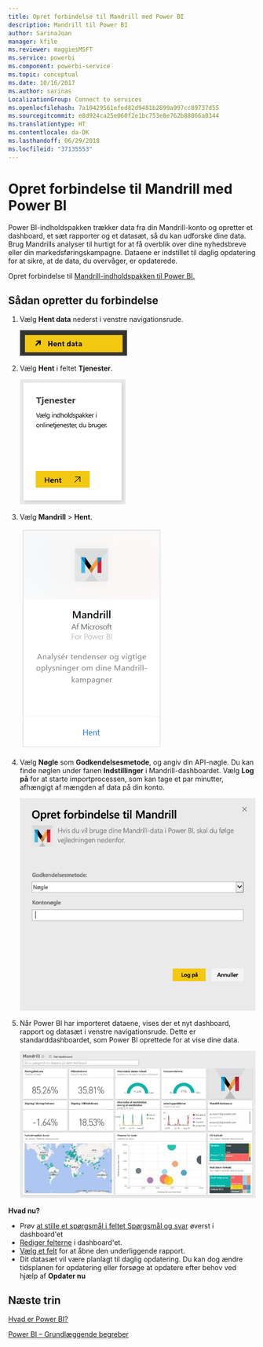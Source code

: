 ```yaml
---
title: Opret forbindelse til Mandrill med Power BI
description: Mandrill til Power BI
author: SarinaJoan
manager: kfile
ms.reviewer: maggiesMSFT
ms.service: powerbi
ms.component: powerbi-service
ms.topic: conceptual
ms.date: 10/16/2017
ms.author: sarinas
LocalizationGroup: Connect to services
ms.openlocfilehash: 7a10429561efed82d9481b2899a997cc89737d55
ms.sourcegitcommit: e8d924ca25e060f2e1bc753e8e762b88066a0344
ms.translationtype: HT
ms.contentlocale: da-DK
ms.lasthandoff: 06/29/2018
ms.locfileid: "37135553"
---
```

# <a name="connect-to-mandrill-with-power-bi"></a>Opret forbindelse til Mandrill med Power BI
Power BI-indholdspakken trækker data fra din Mandrill-konto og opretter et dashboard, et sæt rapporter og et datasæt, så du kan udforske dine data. Brug Mandrills analyser til hurtigt for at få overblik over dine nyhedsbreve eller din markedsføringskampagne. Dataene er indstillet til daglig opdatering for at sikre, at de data, du overvåger, er opdaterede.

Opret forbindelse til [Mandrill-indholdspakken til Power BI.](http://app.powerbi.com/getdata/services/mandrill)

## <a name="how-to-connect"></a>Sådan opretter du forbindelse
1. Vælg **Hent data** nederst i venstre navigationsrude.
   
    ![](media/service-connect-to-mandrill/getdata.png)
2. Vælg **Hent** i feltet **Tjenester**.
   
    ![](media/service-connect-to-mandrill/services.png)
3. Vælg **Mandrill** > **Hent**.
   
    ![](media/service-connect-to-mandrill/mandrill.png)
4. Vælg **Nøgle** som **Godkendelsesmetode**, og angiv din API-nøgle. Du kan finde nøglen under fanen **Indstillinger** i Mandrill-dashboardet. Vælg **Log på** for at starte importprocessen, som kan tage et par minutter, afhængigt af mængden af data på din konto.
   
    ![](media/service-connect-to-mandrill/auth.png)
5. Når Power BI har importeret dataene, vises der et nyt dashboard, rapport og datasæt i venstre navigationsrude. Dette er standarddashboardet, som Power BI oprettede for at vise dine data.
   
    ![](media/service-connect-to-mandrill/mandrill-dashboard1.jpg)

**Hvad nu?**

* Prøv [at stille et spørgsmål i feltet Spørgsmål og svar](power-bi-q-and-a.md) øverst i dashboard'et
* [Rediger felterne](service-dashboard-edit-tile.md) i dashboard'et.
* [Vælg et felt](service-dashboard-tiles.md) for at åbne den underliggende rapport.
* Dit datasæt vil være planlagt til daglig opdatering. Du kan dog ændre tidsplanen for opdatering eller forsøge at opdatere efter behov ved hjælp af **Opdater nu**

## <a name="next-steps"></a>Næste trin
[Hvad er Power BI?](power-bi-overview.md)

[Power BI – Grundlæggende begreber](service-basic-concepts.md)

